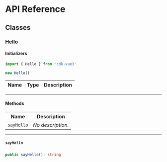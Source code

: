 # API Reference <a name="API Reference" id="api-reference"></a>



## Classes <a name="Classes" id="Classes"></a>

### Hello <a name="Hello" id="cdk-vue3.Hello"></a>

#### Initializers <a name="Initializers" id="cdk-vue3.Hello.Initializer"></a>

```typescript
import { Hello } from 'cdk-vue3'

new Hello()
```

| **Name** | **Type** | **Description** |
| --- | --- | --- |

---

#### Methods <a name="Methods" id="Methods"></a>

| **Name** | **Description** |
| --- | --- |
| <code><a href="#cdk-vue3.Hello.sayHello">sayHello</a></code> | *No description.* |

---

##### `sayHello` <a name="sayHello" id="cdk-vue3.Hello.sayHello"></a>

```typescript
public sayHello(): string
```





